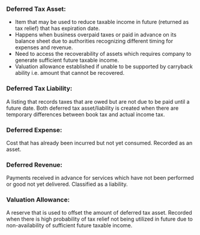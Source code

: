 ### Deferred Tax Asset:
- Item that may be used to reduce taxable income in future (returned as tax relief) that has expiration date.
- Happens when business overpaid taxes or paid in advance on its balance sheet due to authorities recognizing different timing for expenses and revenue.
- Need to access the recoverability of assets which requires company to generate sufficient future taxable income.
- Valuation allowance established if unable to be supported by carryback ability i.e. amount that cannot be recovered. 

### Deferred Tax Liability:
A listing that records taxes that are owed but are not due to be paid until a future date. Both deferred tax asset/liability is created when there are temporary differences between book tax and actual income tax.

### Deferred Expense:
Cost that has already been incurred but not yet consumed. Recorded as an asset.

### Deferred Revenue:
Payments received in advance for services which have not been performed or good not yet delivered. Classified as a liability.

### Valuation Allowance:
A reserve that is used to offset the amount of deferred tax asset. Recorded when there is high probability of tax relief not being utilized in future due to non-availability of sufficient future taxable income. 

